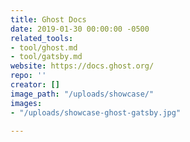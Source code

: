 ```yaml
---
title: Ghost Docs
date: 2019-01-30 00:00:00 -0500
related_tools:
- tool/ghost.md
- tool/gatsby.md
website: https://docs.ghost.org/
repo: ''
creator: []
image_path: "/uploads/showcase/"
images:
- "/uploads/showcase-ghost-gatsby.jpg"

---
```

